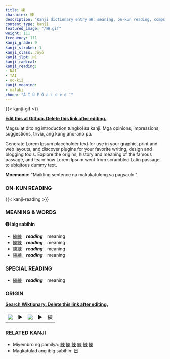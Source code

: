 ```yaml
---
title: 練
character: 練
description: "Kanji dictionary entry 練: meaning, on-kun reading, compounds, origin, related kanji"
content_type: kanji
featured_image: "/練.gif"
weight: 111
frequency: 111
kanji_grade: 9
kanji_strokes: 1
kanji_class: Jōyō
kanji_jlpt: N1
kanji_radical: 
kanji_reading: 
- DAI
- TAI
- oo-kii
kanji_meaning:
- malaki
chōon: "Ā Ī Ū Ē Ō ā ī ū ē ō ’"
---
```

[//]: # (Don't edit the line below. Kanji animated GIF code is automatically generated.)
{{< kanji-gif >}}

[//]: # (Edit below this line.)

**[Edit this at Github. Delete this link after editing.](https://github.com/tim0g/tim/tree/main/content/kanji/練/index.md)**

Magsulat dito ng introduction tungkol sa kanji. Mga opinions, impressions, suggestions, trivia, ang kung ano-ano pa.

Generate Lorem Ipsum placeholder text for use in your graphic, print and web layouts, and discover plugins for your favorite writing, design and blogging tools. Explore the origins, history and meaning of the famous passage, and learn how Lorem Ipsum went from scrambled Latin passage to ubiqitous dummy text.
 
**Mnemonic:** "Maikling sentence na makakatulong sa pagsaulo."

### ON-KUN READING

[//]: # (Don't edit the line below. ON-KUN READING code is automatically generated.)
{{< kanji-reading >}}

### MEANING & WORDS

#### ➊ **Ibig sabihin**
  - [練](../練)[練](../練)　***reading***　meaning
  - [練](../練)[練](../練)　***reading***　meaning
  - [練](../練)[練](../練)　***reading***　meaning
  - [練](../練)[練](../練)　***reading***　meaning

### SPECIAL READING
  - [練](../練)[練](../練)　***reading***　meaning

### ORIGIN

**[Search Wiktionary. Delete this link after editing.](https://wiktionary.org/wiki/練)**
<table class="kanji-table"><tr><td>
<img src="60px-練-bronze.svg.png">
</td><td>▶</td><td>
<img src="60px-練-oracle.svg.png">
</td><td>▶</td>
<td class="kanji-origin">練</td>
</tr></table>

### RELATED KANJI
- Miyembro ng pamilya: [練](../練) [練](../練) [練](../練) [練](../練) [練](../練) [練](../練)
- Magkatulad ang ibig sabihin: [日](../日)
